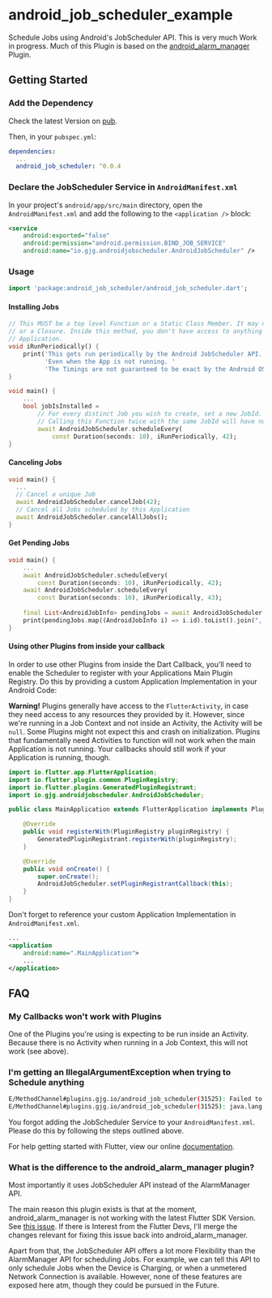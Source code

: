 # android_job_scheduler_example

Schedule Jobs using Android's JobScheduler API. This is very much Work in progress. Much of this Plugin is based on the [android_alarm_manager](https://github.com/flutter/plugins/tree/master/packages/android_alarm_manager/) Plugin.

## Getting Started

### Add the Dependency

Check the latest Version on [pub](https://pub.dartlang.org/packages/android_job_scheduler#-versions-tab-).

Then, in your `pubspec.yml`:

```yaml
dependencies:
  ...
  android_job_scheduler: ^0.0.4
```

### Declare the JobScheduler Service in `AndroidManifest.xml`

In your project's `android/app/src/main` directory, open the `AndroidManifest.xml` and add the following to the `<application />` block:

```xml
<service
    android:exported="false"
    android:permission="android.permission.BIND_JOB_SERVICE"
    android:name="io.gjg.androidjobscheduler.AndroidJobScheduler" />
```

### Usage

```dart
import 'package:android_job_scheduler/android_job_scheduler.dart';
```

#### Installing Jobs

```dart
// This MUST be a top level Function or a Static Class Member. It may not be a Class Method
// or a Closure. Inside this method, you don't have access to anything assuming a running
// Application.
void iRunPeriodically() {
    print('This gets run periodically by the Android JobScheduler API. '
          'Even when the App is not running. '
          'The Timings are not guaranteed to be exact by the Android OS, though.');
}

void main() {
    ...
    bool jobIsInstalled =
        // For every distinct Job you wish to create, set a new JobId.
        // Calling this Function twice with the same JobId will have no effect.
        await AndroidJobScheduler.scheduleEvery(
            const Duration(seconds: 10), iRunPeriodically, 42);
}
```

#### Canceling Jobs

```dart
void main() {
  ...
  // Cancel a unique Job
  await AndroidJobScheduler.cancelJob(42);
  // Cancel all Jobs scheduled by this Application
  await AndroidJobScheduler.cancelAllJobs();
}
```

#### Get Pending Jobs
```dart
void main() {
    ...
    await AndroidJobScheduler.scheduleEvery(
        const Duration(seconds: 10), iRunPeriodically, 42);
    await AndroidJobScheduler.scheduleEvery(
        const Duration(seconds: 10), iRunPeriodically, 43);
    
    final List<AndroidJobInfo> pendingJobs = await AndroidJobScheduler.getAllPendingJobs();
    print(pendingJobs.map((AndroidJobInfo i) => i.id).toList().join(", ")); // 42, 43
}
```

#### Using other Plugins from inside your callback

In order to use other Plugins from inside the Dart Callback, you'll need to enable the Scheduler to register with your Applications Main Plugin Registry. Do this by providing a custom Application Implementation in your Android Code:

**Warning!** Plugins generally have access to the `FlutterActivity`, in case they need access to any resources they provided by it. However, since we're running in a Job Context and not inside an Activity, the Activity will be `null`. Some Plugins might not expect this and crash on initialization. Plugins that fundamentally need Activities to function will not work when the main Application is not running. Your callbacks should still work if your Application is running, though.

```java
import io.flutter.app.FlutterApplication;
import io.flutter.plugin.common.PluginRegistry;
import io.flutter.plugins.GeneratedPluginRegistrant;
import io.gjg.androidjobscheduler.AndroidJobScheduler;

public class MainApplication extends FlutterApplication implements PluginRegistry.PluginRegistrantCallback {

    @Override
    public void registerWith(PluginRegistry pluginRegistry) {
        GeneratedPluginRegistrant.registerWith(pluginRegistry);
    }

    @Override
    public void onCreate() {
        super.onCreate();
        AndroidJobScheduler.setPluginRegistrantCallback(this);
    }
}
```

Don't forget to reference your custom Application Implementation in `AndroidManifest.xml`.

```xml
...
<application
    android:name=".MainApplication">
    ...
</application>
```

## FAQ

### My Callbacks won't work with Plugins

One of the Plugins you're using is expecting to be run inside an Activity. Because there is no Activity when running in a Job Context, this will not work (see above).

### I'm getting an IllegalArgumentException when trying to Schedule anything

```bash
E/MethodChannel#plugins.gjg.io/android_job_scheduler(31525): Failed to handle method call
E/MethodChannel#plugins.gjg.io/android_job_scheduler(31525): java.lang.IllegalArgumentException: No such service ComponentInfo{com.example.dailelog/io.gjg.androidjobscheduler.AndroidJobScheduler}
```

You forgot adding the JobScheduler Service to your `AndroidManifest.xml`. Please do this by following the steps outlined above.

For help getting started with Flutter, view our online
[documentation](https://flutter.io/).

### What is the difference to the android_alarm_manager plugin?
Most importantly it uses JobScheduler API instead of the AlarmManager API.

The main reason this plugin exists is that at the moment, android_alarm_manager is not working with the latest Flutter SDK Version. See [this issue](https://github.com/flutter/flutter/issues/17566). If there is Interest from the Flutter Devs, I'll merge the changes relevant for fixing this issue back into android_alarm_manager. 

Apart from that, the JobScheduler API offers a lot more Flexibility than the AlarmManager API for scheduling Jobs. For example, we can tell this API to only schedule Jobs when the Device is Charging, or when a unmetered Network Connection is available. However, none of these features are exposed here atm, though they could be pursued in the Future.
